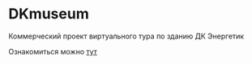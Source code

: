 # DKmuseum

Коммерческий проект виртуального тура по зданию ДК Энергетик

Ознакомиться можно [тут](http://dk-energetik.ru/index.php/com-advpoll-submenu-categories/posetitelyam)

